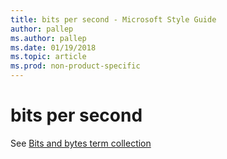 ```yaml
---
title: bits per second - Microsoft Style Guide
author: pallep
ms.author: pallep
ms.date: 01/19/2018
ms.topic: article
ms.prod: non-product-specific
---
```


# bits per second

See [Bits and bytes term collection](/style-guide/a-z-word-list-term-collections/term-collections/bits-bytes-terms)
